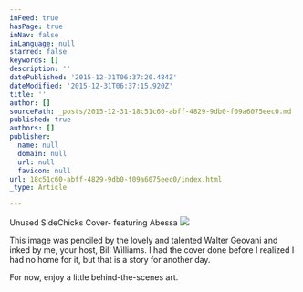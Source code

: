 ```yaml
---
inFeed: true
hasPage: true
inNav: false
inLanguage: null
starred: false
keywords: []
description: ''
datePublished: '2015-12-31T06:37:20.484Z'
dateModified: '2015-12-31T06:37:15.920Z'
title: ''
author: []
sourcePath: _posts/2015-12-31-18c51c60-abff-4829-9db0-f09a6075eec0.md
published: true
authors: []
publisher:
  name: null
  domain: null
  url: null
  favicon: null
url: 18c51c60-abff-4829-9db0-f09a6075eec0/index.html
_type: Article

---
```

Unused SideChicks Cover- featuring Abessa
![](https://the-grid-user-content.s3-us-west-2.amazonaws.com/cc8d9da1-7b46-4566-93c1-73740c45fbf3.png)

This image was penciled by the lovely and talented Walter Geovani and inked by me, your host, Bill Williams. I had the cover done before I realized I had no home for it, but that is a story for another day.

For now, enjoy a little behind-the-scenes art.